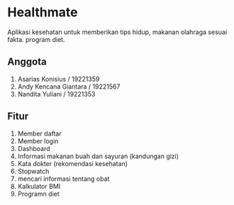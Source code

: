 # Healthmate
Aplikasi kesehatan untuk memberikan tips hidup, makanan olahraga sesuai fakta. program diet.

## Anggota
1. Asarias Konisius / 19221359
2. Andy Kencana Giantara / 19221567
3. Nandita Yuliani / 19221353
   
## Fitur
1. Member daftar
2. Member login
3. Dashboard
4. Informasi makanan buah dan sayuran (kandungan gizi)
5. Kata dokter (rekomendasi kesehatan)
6. Stopwatch
7. mencari informasi tentang obat
8. Kalkulator BMI
9. Programn diet  
